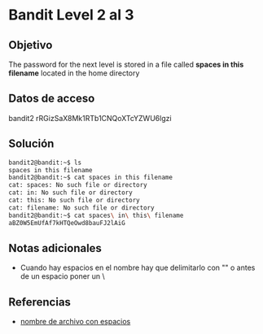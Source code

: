 
# Bandit Level 2 al 3

## Objetivo
The password for the next level is stored in a file called **spaces in this filename** located in the home directory

## Datos de acceso
bandit2
rRGizSaX8Mk1RTb1CNQoXTcYZWU6lgzi

## Solución
```bash
bandit2@bandit:~$ ls
spaces in this filename
bandit2@bandit:~$ cat spaces in this filename
cat: spaces: No such file or directory
cat: in: No such file or directory
cat: this: No such file or directory
cat: filename: No such file or directory
bandit2@bandit:~$ cat spaces\ in\ this\ filename
aBZ0W5EmUfAf7kHTQeOwd8bauFJ2lAiG
```

## Notas adicionales
- Cuando hay espacios en el nombre hay que delimitarlo con "" o antes de un espacio poner un \

## Referencias
- [nombre de archivo con espacios](https://linuxhint.com/reference-filename-with-spaces-linux/)
